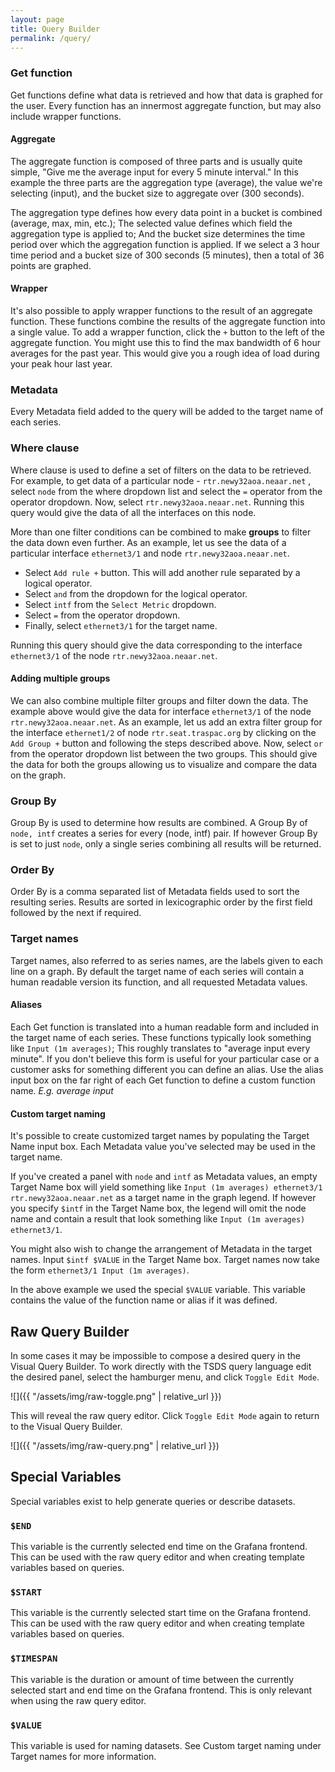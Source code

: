 ```yaml
---
layout: page
title: Query Builder
permalink: /query/
---
```


### Get function

Get functions define what data is retrieved and how that data is
graphed for the user. Every function has an innermost aggregate
function, but may also include wrapper functions.

#### Aggregate

The aggregate function is composed of three parts and is usually quite
simple, "Give me the average input for every 5 minute interval." In
this example the three parts are the aggregation type (average), the
value we're selecting (input), and the bucket size to aggregate over
(300 seconds).

The aggregation type defines how every data point in a bucket is
combined (average, max, min, etc.); The selected value defines which
field the aggregation type is applied to; And the bucket size
determines the time period over which the aggregation function is
applied. If we select a 3 hour time period and a bucket size of 300
seconds (5 minutes), then a total of 36 points are graphed.

#### Wrapper

It's also possible to apply wrapper functions to the result of an
aggregate function. These functions combine the results of the
aggregate function into a single value. To add a wrapper function,
click the `+` button to the left of the aggregate function. You might
use this to find the max bandwidth of 6 hour averages for the past
year. This would give you a rough idea of load during your peak hour
last year.

### Metadata

Every Metadata field added to the query will be added to the target
name of each series.

### Where clause

Where clause is used to define a set of filters on the data to be
retrieved. For example, to get data of a particular node -
`rtr.newy32aoa.neaar.net` , select `node` from the where dropdown list
and select the `=` operator from the operator dropdown. Now, select
`rtr.newy32aoa.neaar.net`. Running this query would give the data of
all the interfaces on this node.

More than one filter conditions can be combined to make **groups** to
filter the data down even further. As an example, let us see the data
of a particular interface `ethernet3/1` and node
`rtr.newy32aoa.neaar.net`.

* Select `Add rule +` button. This will add another rule separated by a logical operator.
* Select `and` from the dropdown for the logical operator.
* Select `intf` from the `Select Metric` dropdown.
* Select `=` from the operator dropdown.
* Finally, select `ethernet3/1` for the target name.

Running this query should give the data corresponding to the interface
`ethernet3/1` of the node `rtr.newy32aoa.neaar.net`.

#### Adding multiple groups

We can also combine multiple filter groups and filter down the
data. The example above would give the data for interface
`ethernet3/1` of the node `rtr.newy32aoa.neaar.net`. As an example,
let us add an extra filter group for the interface `ethernet1/2` of
node `rtr.seat.traspac.org` by clicking on the `Add Group +` button
and following the steps described above. Now, select `or` from the
operator dropdown list between the two groups. This should give the
data for both the groups allowing us to visualize and compare the data
on the graph.

### Group By

Group By is used to determine how results are combined. A Group By of
`node, intf` creates a series for every (node, intf) pair. If however
Group By is set to just `node`, only a single series combining all
results will be returned.

### Order By

Order By is a comma separated list of Metadata fields used to sort the
resulting series. Results are sorted in lexicographic order by the
first field followed by the next if required.

### Target names

Target names, also referred to as series names, are the labels given
to each line on a graph. By default the target name of each series
will contain a human readable version its function, and all requested
Metadata values.

#### Aliases

Each Get function is translated into a human readable form and
included in the target name of each series. These functions typically
look something like `Input (1m averages)`; This roughly translates to
"average input every minute". If you don't believe this form is useful
for your particular case or a customer asks for something different
you can define an alias. Use the alias input box on the far right of
each Get function to define a custom function name. *E.g. average
input*

#### Custom target naming

It's possible to create customized target names by populating the
Target Name input box. Each Metadata value you've selected may be used
in the target name.

If you've created a panel with `node` and `intf` as Metadata values,
an empty Target Name box will yield something like `Input (1m
averages) ethernet3/1 rtr.newy32aoa.neaar.net` as a target name in the
graph legend. If however you specify `$intf` in the Target Name box,
the legend will omit the node name and contain a result that look
something like `Input (1m averages) ethernet3/1`.

You might also wish to change the arrangement of Metadata in the
target names. Input `$intf $VALUE` in the Target Name box. Target
names now take the form `ethernet3/1 Input (1m averages)`.

In the above example we used the special `$VALUE` variable. This
variable contains the value of the function name or alias if it was
defined.

## Raw Query Builder

In some cases it may be impossible to compose a desired query in the
Visual Query Builder. To work directly with the TSDS query language
edit the desired panel, select the hamburger menu, and click `Toggle
Edit Mode`.

![]({{ "/assets/img/raw-toggle.png" | relative_url }})

This will reveal the raw query editor. Click `Toggle Edit Mode` again
to return to the Visual Query Builder.

![]({{ "/assets/img/raw-query.png" | relative_url }})

## Special Variables

Special variables exist to help generate queries or describe datasets.

### `$END`

This variable is the currently selected end time on the Grafana
frontend. This can be used with the raw query editor and when creating
template variables based on queries.

### `$START`

This variable is the currently selected start time on the Grafana
frontend. This can be used with the raw query editor and when creating
template variables based on queries.

### `$TIMESPAN`

This variable is the duration or amount of time between the currently
selected start and end time on the Grafana frontend. This is only
relevant when using the raw query editor.

### `$VALUE`

This variable is used for naming datasets. See Custom target naming
under Target names for more information.
